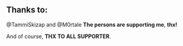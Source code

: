 ## Thanks to:
@TammiSkizap and @M0rtale 
**The persons are supporting me**, **thx!**


And of course, **THX TO ALL SUPPORTER**.

